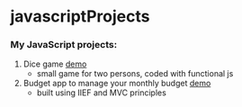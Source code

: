 # javascriptProjects
### My JavaScript projects:

1. Dice game [demo](https://parfum505.github.io/javascriptProjects/diceGame/ "Dice game") 
    - small game for two persons, coded with functional js
2. Budget app to manage your monthly budget [demo](https://parfum505.github.io/javascriptProjects/badget/ "Badget app")
	- built using IIEF and MVC principles

